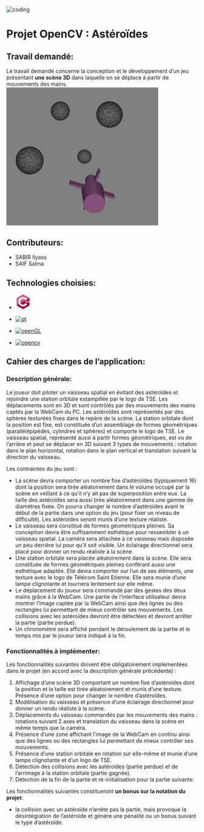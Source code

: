 <img alt="coding" width="300" src="https://upload.wikimedia.org/wikipedia/fr/6/6a/Logo_T%C3%A9l%C3%A9com_Saint_%C3%89tienne.svg">

# Projet OpenCV : Astéroïdes

## Travail demandé:
Le travail demandé concerne la conception et le développement d’un jeu présentant **une scène 3D** dans laquelle on se déplace à partir de mouvements des mains.
<img alt="coding" width="400" src="https://github.com/SABIR-ILYASS/Asteroides/blob/main/sc%C3%A8ne3d.jpg">

## Contributeurs:
* SABIR Ilyass
* SAIF Salma

## Technologies choisies:
-  <a href="https://www.w3schools.com/cpp/" target="_blank" rel="noreferrer"> <img src="https://raw.githubusercontent.com/devicons/devicon/master/icons/cplusplus/cplusplus-original.svg" alt="cplusplus" width="40" height="40"/> </a>

- <a href="https://www.qt.io/" target="_blank" rel="noreferrer"> <img src="https://upload.wikimedia.org/wikipedia/commons/0/0b/Qt_logo_2016.svg" alt="qt" width="40" height="40"/> </a> 

- <a href="https://www.opengl.org/" target="_blank" rel="noreferrer"> <img src="https://upload.wikimedia.org/wikipedia/commons/e/e9/Opengl-logo.svg" alt="openGL" width="40" height="40"/> </a>

- <a href="https://opencv.org/" target="_blank" rel="noreferrer"> <img src="https://www.vectorlogo.zone/logos/opencv/opencv-icon.svg" alt="opencv" width="40" height="40"/> </a>

## Cahier des charges de l’application:
### Description générale:
Le joueur doit piloter un vaisseau spatial en évitant des astéroïdes et rejoindre une station orbitale estampillée par le logo de TSE. Les déplacements sont en 3D et sont contrôlés par des mouvements des mains captés par la WebCam du PC. Les astéroïdes sont représentés par des sphères texturées fixes dans le repère de la scène. La station orbitale dont la position est fixe, est constituée d’un assemblage de formes géométriques (parallélépipèdes, cylindres et sphères) et comporte le logo de TSE. Le vaisseau spatial, représenté aussi à partir formes géométriques, est vu de l’arrière et peut se déplacer en 3D suivant 3 types de mouvements : rotation dans le plan horizontal, rotation dans le plan vertical et translation suivant la direction du vaisseau.

Les contraintes du jeu sont :
* La scène devra comporter un nombre fixe d’astéroïdes (typiquement 16) dont la position sera tirée aléatoirement dans le volume occupé par la scène en veillant à ce qu’il n’y ait pas de superposition entre eux. La taille des astéroïdes sera aussi tirée aléatoirement dans une gamme de diamètres fixée. On pourra changer le nombre d’astéroïdes avant le début de la partie dans une option du jeu (pour fixer un niveau de difficulté). Les astéroïdes seront munis d’une texture réaliste.
*  Le vaisseau sera constitué de formes géométriques pleines. Sa conception devra être suffisamment esthétique pour ressembler à un vaisseau spatial. La caméra sera attachée à ce vaisseau mais disposée un peu derrière lui pour qu’il soit visible. Un éclairage directionnel sera placé pour donner un rendu réaliste à la scène.
* Une station orbitale sera placée aléatoirement dans la scène. Elle sera constituée de formes géométriques pleines conférant aussi une esthétique adaptée. Elle devra comporter sur l’un de ses éléments, une texture avec le logo de Télécom Saint Etienne. Elle sera munie d’une lampe clignotante et tournera lentement sur elle même.
* Le déplacement du joueur sera commandé par des gestes des deux mains grâce à la WebCam. Une partie de l’interface utilisateur devra montrer l’image captée par la WebCam ainsi que des lignes ou des rectangles lui permettant de mieux contrôler ses mouvements. Les collisions avec les astéroïdes devront être détectées et devront arrêter la partie (partie perdue).
* Un chronomètre sera affiché pendant le déroulement de la partie et le temps mis par le joueur sera indiqué à la fin.

### Fonctionnalités à implémenter:
Les fonctionnalités suivantes doivent être obligatoirement implémentées dans le projet (en accord avec la description générale précédente) :
1. Affichage d’une scène 3D comportant un nombre fixe d’astéroïdes dont la position et la taille est tirée aléatoirement et munis d’une texture. Présence d’une option pour changer le nombre d’astéroïdes.
2. Modélisation du vaisseau et présence d’une éclairage directionnel pour donner un rendu réaliste à la scène.
3. Déplacements du vaisseau commandés par les mouvements des mains : rotations suivant 2 axes et translation du vaisseau dans la scène en même temps que la caméra.
4. Présence d’une zone affichant l’image de la WebCam en continu ainsi que des lignes ou des rectangles lui permettant de mieux contrôler ses mouvements.
5. Présence d’une station orbitale en rotation sur elle-même et munie d’une lampe clignotante et d’un logo de TSE.
6. Détection des collisions avec les astéroïdes (partie perdue) et de l’arrimage à la station orbitale (partie gagnée).
7. Détection de la fin de la partie et ré-initialisation pour la partie suivante.

Les fonctionnalités suivantes constitueront **un bonus sur la notation du projet**:
* la collision avec un astéroïde n’arrête pas la partie, mais provoque la désintégration de l’astéroïde et génère une pénalité ou un bonus suivant le type d’astéroïde.
